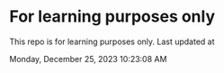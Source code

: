 # For learning purposes only
This repo is for learning purposes only.
Last updated at

Monday, December 25, 2023 10:23:08 AM

